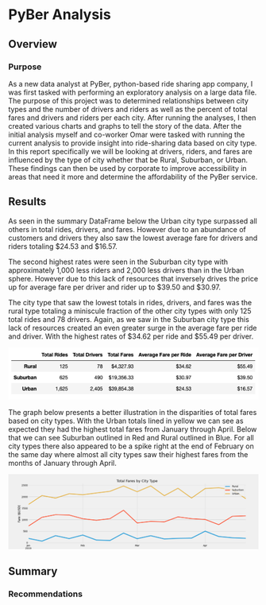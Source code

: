 # PyBer Analysis
## Overview
### Purpose
As a new data analyst at PyBer, python-based ride sharing app company, I was first tasked with performing an exploratory analysis on a large data file. The purpose of this project was to determined relationships between city types and the number of drivers and riders as well as the percent of total fares and drivers and riders per each city. After running the analyses, I then created various charts and graphs to tell the story of the data. After the initial analysis myself and co-worker Omar were tasked with running the current analysis to provide insight into ride-sharing data based on city type. In this report specifically we will be looking at drivers, riders, and fares are influenced by the type of city whether that be Rural, Suburban, or Urban. These findings can then be used by corporate to improve accessibility in areas that need it more and determine the affordability of the PyBer service. 
## Results
As seen in the summary DataFrame below the Urban city type surpassed all others in total rides, drivers, and fares. However due to an abundance of customers and drivers they also saw the lowest average fare for drivers and riders totaling $24.53 and $16.57.  

The second highest rates were seen in the Suburban city type with approximately 1,000 less riders and 2,000 less drivers than in the Urban sphere. However due to this lack of resources that inversely drives the price up for average fare per driver and rider up to $39.50 and $30.97. 

The city type that saw the lowest totals in rides, drivers, and fares was the rural type totaling a miniscule fraction of the other city types with only 125 total rides and 78 drivers. Again, as we saw in the Suburban city type this lack of resources created an even greater surge in the average fare per ride and driver. With the highest rates of $34.62 per ride and $55.49 per driver. 

![summary_df.png](https://github.com/CristinaCod/PyBer_Analysis/blob/main/analysis/summary_df.png)

The graph below presents a better illustration in the disparities of total fares based on city types. With the Urban totals lined in yellow we can see as expected they had the highest total fares from January through April. Below that we can see Suburban outlined in Red and Rural outlined in Blue. For all city types there also appeared to be a spike right at the end of February on the same day where almost all city types saw their highest fares from the months of January through April. 

![pyber_fare_summary.png](https://github.com/CristinaCod/PyBer_Analysis/blob/main/analysis/PyBer_Fare_Summary.png)

## Summary
### Recommendations
